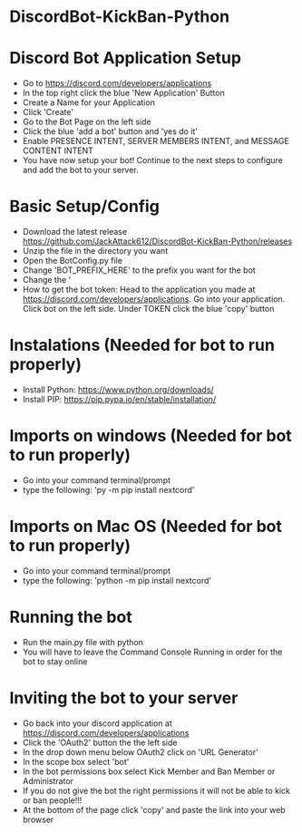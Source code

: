 # DiscordBot-KickBan-Python

# Discord Bot Application Setup
- Go to https://discord.com/developers/applications
- In the top right click the blue 'New Application' Button
- Create a Name for your Application
- Click 'Create'
- Go to the Bot Page on the left side
- Click the blue 'add a bot' button and 'yes do it'
- Enable PRESENCE INTENT, SERVER MEMBERS INTENT, and MESSAGE CONTENT INTENT
- You have now setup your bot! Continue to the next steps to configure and add the bot to your server.
 
# Basic Setup/Config
- Download the latest release https://github.com/JackAttack612/DiscordBot-KickBan-Python/releases
- Unzip the file in the directory you want
- Open the BotConfig.py file
- Change 'BOT_PREFIX_HERE' to the prefix you want for the bot
- Change the '
- How to get the bot token: Head to the application you made at https://discord.com/developers/applications. Go into your application. Click bot on the left side. Under TOKEN click the blue 'copy' button

# Instalations (Needed for bot to run properly)
- Install Python: https://www.python.org/downloads/
- Install PIP: https://pip.pypa.io/en/stable/installation/

# Imports on windows (Needed for bot to run properly)
- Go into your command terminal/prompt
- type the following: 'py -m pip install nextcord'

# Imports on Mac OS (Needed for bot to run properly)
- Go into your command terminal/prompt
- type the following: 'python -m pip install nextcord'

# Running the bot
- Run the main.py file with python
- You will have to leave the Command Console Running in order for the bot to stay online

# Inviting the bot to your server
- Go back into your discord application at https://discord.com/developers/applications
- Click the 'OAuth2' button the the left side
- In the drop down menu below OAuth2 click on 'URL Generator'
- In the scope box select 'bot'
- In the bot permissions box select Kick Member and Ban Member or Administrator
- If you do not give the bot the right permissions it will not be able to kick or ban people!!!
- At the bottom of the page click 'copy' and paste the link into your web browser
